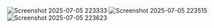 ![Screenshot 2025-07-05 223333](https://github.com/user-attachments/assets/16dfe061-991d-4ae3-bd2a-0655d5a47988)
![Screenshot 2025-07-05 223515](https://github.com/user-attachments/assets/205c9c81-9f13-4d70-8f9e-6da8e5121c27)
![Screenshot 2025-07-05 223623](https://github.com/user-attachments/assets/e878abac-a9d1-4cfd-9764-6b2425f3577c)
